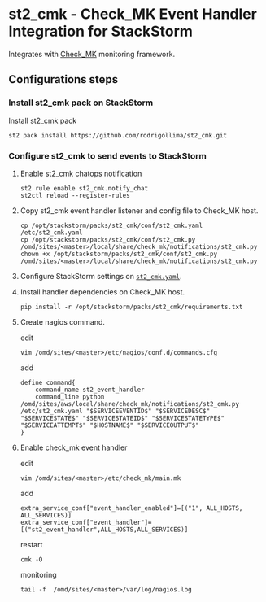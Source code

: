 # st2_cmk - Check_MK Event Handler Integration for StackStorm
Integrates with [Check_MK](https://mathias-kettner.com/check_mk.html) monitoring framework.

## Configurations steps

### Install st2_cmk pack on StackStorm
Install st2_cmk pack
```
st2 pack install https://github.com/rodrigollima/st2_cmk.git
```

### Configure st2_cmk to send events to StackStorm
1. Enable st2_cmk chatops notification
      ```
      st2 rule enable st2_cmk.notify_chat
      st2ctl reload --register-rules
      ```
2. Copy st2_cmk event handler listener and config file to Check_MK host.
      ```
      cp /opt/stackstorm/packs/st2_cmk/conf/st2_cmk.yaml /etc/st2_cmk.yaml
      cp /opt/stackstorm/packs/st2_cmk/conf/st2_cmk.py /omd/sites/<master>/local/share/check_mk/notifications/st2_cmk.py
      chown +x /opt/stackstorm/packs/st2_cmk/conf/st2_cmk.py /omd/sites/<master>/local/share/check_mk/notifications/st2_cmk.py
      ```
3. Configure StackStorm settings on [`st2_cmk.yaml`](/conf/st2_cmk.yaml).

4. Install handler dependencies on Check_MK host.

      ``` pip install -r /opt/stackstorm/packs/st2_cmk/requirements.txt ```

5. Create nagios command.

      edit

      ``` vim /omd/sites/<master>/etc/nagios/conf.d/commands.cfg ```
      
      add 

      ``` 
      define command{
          command_name st2_event_handler
          command_line python /omd/sites/aws/local/share/check_mk/notifications/st2_cmk.py /etc/st2_cmk.yaml "$SERVICEEVENTID$" "$SERVICEDESC$" "$SERVICESTATE$" "$SERVICESTATEID$" "$SERVICESTATETYPE$" "$SERVICEATTEMPT$" "$HOSTNAME$" "$SERVICEOUTPUT$"
      }
      ```

6. Enable check_mk event handler 

      edit
      
      ``` vim /omd/sites/<master>/etc/check_mk/main.mk ```

      add

      ```
      extra_service_conf["event_handler_enabled"]=[("1", ALL_HOSTS, ALL_SERVICES)]
      extra_service_conf["event_handler"]=[("st2_event_handler",ALL_HOSTS,ALL_SERVICES)]
      ```

      restart

      ``` cmk -O ```

      monitoring

      ``` tail -f  /omd/sites/<master>/var/log/nagios.log ```

      